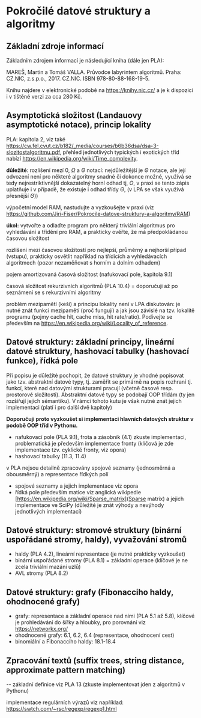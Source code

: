 # Pokročilé  datové struktury a algoritmy

## Základní zdroje informací

Základním zdrojem informací je následující kniha (dále jen PLA):

MAREŠ, Martin a Tomáš VALLA. Průvodce labyrintem algoritmů. Praha: CZ.NIC, z.s.p.o., 2017. CZ.NIC. ISBN 978-80-88-168-19-5.

Knihu najdere v elektronické podobě na https://knihy.nic.cz/ a je k dispozici i v tištěné verzi za cca 280 Kč.

## Asymptotická složitost (Landauovy asymptotické notace), princip lokality

PLA: kapitola 2, viz také  https://cw.fel.cvut.cz/b182/_media/courses/b6b36dsa/dsa-3-slozitostalgoritmu.pdf, přehled jednotlivých typických i exotických tříd nabízí https://en.wikipedia.org/wiki/Time_complexity.

**důležité**: rozlišení mezí $0$, $\Omega$ a $\Theta$ notací: nejdůležitější je $\Theta$ notace, ale její odvození není pro některé algoritmy snadné či 
dokonce možné, využívá se tedy nejrestriktivnější dokazatelný horní odhad tj, $O$, v praxi 
se tento zápis uplatňuje i v případě, že existuje i odhad třídy $\Theta$, (v LPA se však využívá přesnější $\Theta$))

výpočetní model RAM, nastudujte a vyzkoušejte v praxi
(viz https://github.com/Jiri-Fiser/Pokrocile-datove-struktury-a-algoritmy/RAM)

**úkol:** vytvořte a odlaďte program pro některý triviální algoritmus pro vyhledávání a třídění pro RAM, a prakticky ověřte, že má předpokládanou časovou složitost

rozlišení mezi časovou složitostí pro nejlepší, průměrný a nejhorší případ (vstupu), prakticky osvětlit například na třídících a vyhledávacích algoritmech
(pozor nezaměňovat s horním a dolním odhadem)

pojem amortizovaná časová složitost (nafukovací pole, kapitola 9.1)

časová složitost rekurzivních algoritmů (PLA 10.4) = doporučuji až po seznámení se s rekurzivními algoritmy

problém mezipamětí (keší) a principu lokality není v LPA diskutován: je nutné znát funkci mezipamětí (proč fungují) a jak jsou závislé na tzv. lokalitě programu
(pojmy cache hit, cache miss, hit rate/ratio). Podívejte se především na https://en.wikipedia.org/wiki/Locality_of_reference.

## Datové  struktury:  základní principy, lineární datové struktury, hashovací tabulky (hashovací funkce), řídká pole

Při popisu je důležité pochopit, že datové struktury je vhodné popisovat jako tzv. abstraktní datové typy, tj. zaměřit se primárně na popis rozhraní tj. funkcí, které nad datovými strukturami pracují (včetně časové resp. prostorové složitosti). Abstraktní datové typy se podobají OOP třídám (ty jen rozšiřují jejich sémantiku). V rámci tohoto kutu je však nutné znát jejich implementaci (platí i pro další dvě kapitoly)

**Doporučuji proto vyzkoušet si implementaci hlavních datových struktur v podobě OOP tříd v Pythonu.**

* nafukovací pole (PLA 9.1), frota a zásobník (4.1) zkuste implementaci, problematická je především implementace fronty (klíčová je zde implementace tzv. cyklické fronty, viz opora)
* hashovací tabulky (11.3, 11.4)

v PLA nejsou detailně zpracovány spojové seznamy (jednosměrná a obousměrný) a representace řídkých polí

* spojové seznamy a jejich implementace viz opora
* řídká pole především matice viz anglická wikipedie [https://en.wikipedia.org/wiki/Sparse_matrix](Sparse matrix) a jejich implementace ve SciPy (důležité je znát výhody a nevýhody jednotlivých implementací)

## Datové struktury: stromové struktury (binární uspořádané stromy, haldy), vyvažování stromů 

* haldy (PLA 4.2), lineární representace (je nutné prakticky vyzkoušet)
* binární uspořádané stromy (PLA 8.1) = základní operace (klíčové je ne zcela triviální mazání uzlů)
* AVL stromy (PLA 8.2)

## Datové struktury: grafy (Fibonacciho haldy, ohodnocené grafy)
* grafy: representace a základní operace nad nimi (PLA 5.1 až 5.8), klíčové je prohledávání do šířky a hloubky, pro porovnání viz https://networkx.org/
* ohodnocené grafy: 6.1, 6.2, 6.4 (representace, ohodnocení cest)
* binomiální a Fibonacciho haldy: 18.1-18.4

## Zpracování textů (suffix trees, string distance, approximate pattern matching)
 -- základní definice viz PLA 13 (zkuste implementovat jden z algoritmů v Pythonu)
 
 implementace regulárních výrazů viz například: https://swtch.com/~rsc/regexp/regexp1.html



